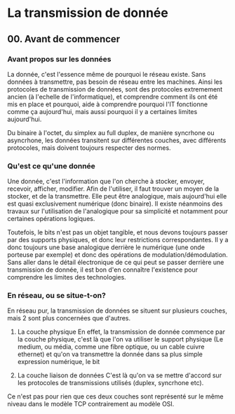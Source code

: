# La transmission de donnée

## 00. Avant de commencer

### Avant propos sur les données

La donnée, c'est l'essence même de pourquoi le réseau existe. Sans données à transmettre, pas besoin de réseau entre les machines.
Ainsi les protocoles de transmission de données, sont des protocoles extremement ancien (à l'echelle de l'informatique), et comprendre comment ils ont été mis en place et pourquoi, aide à comprendre pourquoi l'IT fonctionne comme ça aujourd'hui, mais aussi pourquoi il y a certaines limites aujourd'hui.

Du binaire à l'octet, du simplex au full duplex, de manière syncrhone ou asyncrhone, les données transitent sur différentes couches, avec différents protocoles, mais doivent toujours respecter des normes.


### Qu'est ce qu'une donnée

Une donnée, c'est l'information que l'on cherche à stocker, envoyer, recevoir, afficher, modifier. 
Afin de l'utiliser, il faut trouver un moyen de la stocker, et de la transmettre. Elle peut être analogique, mais aujourd'hui elle est quasi exclusivement numérique (donc binaire). Il existe néanmoins des travaux sur l'utilisation de l'analogique pour sa simplicité et notamment pour certaines opérations logiques.

Toutefois, le bits n'est pas un objet tangible, et nous devons toujours passer par des supports physiques, et donc leur restrictions correspondantes. Il y a donc toujours une base analogique derrière le numérique (une onde porteuse par exemple) et donc des opérations de modulation/démodulation. Sans aller dans le détail électronique de ce qui peut se passer derrière une transmission de donnée, il est bon d'en connaître l'existence pour comprendre les limites des technologies.

### En réseau, ou se situe-t-on?

En réseau pur, la transmission de données se situent sur plusieurs couches, mais 2 sont plus concernées que d'autres.
1. La couche physique
En effet, la transmission de donnée commence par la couche physique, c'est là que l'on va utiliser le support physique (Le medium, ou média, comme une fibre optique, ou un cable cuivre ethernet) et qu'on va transmettre la donnée dans sa plus simple expression numérique, le bit

2. La couche liaison de données
C'est là qu'on va se mettre d'accord sur les protocoles de transmissions utilisés (duplex, syncrhone etc).

Ce n'est pas pour rien que ces deux couches sont représenté sur le même niveau dans le modèle TCP contrairement au modèle OSI.